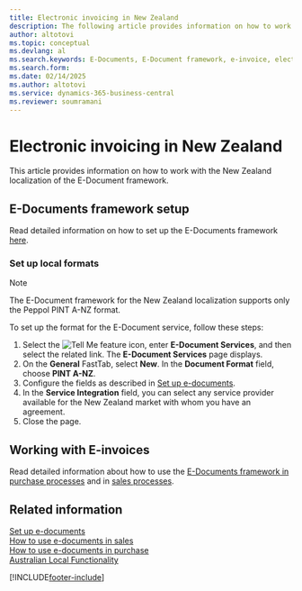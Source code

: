 ```yaml
---
title: Electronic invoicing in New Zealand
description: The following article provides information on how to work with the New Zealand localization of the E-Document framework.
author: altotovi
ms.topic: conceptual
ms.devlang: al
ms.search.keywords: E-Documents, E-Document framework, e-invoice, electronic invoice, Peppol
ms.search.form: 
ms.date: 02/14/2025
ms.author: altotovi
ms.service: dynamics-365-business-central
ms.reviewer: soumramani
---
```


# Electronic invoicing in New Zealand

This article provides information on how to work with the New Zealand localization of the E-Document framework.

## E-Documents framework setup 

Read detailed information on how to set up the E-Documents framework [here](../../finance-how-setup-edocuments.md).  

### Set up local formats  

> [!NOTE]
> The E-Document framework for the New Zealand localization supports only the Peppol PINT A-NZ format. 

To set up the format for the E-Document service, follow these steps:  

1. Select the ![Tell Me feature](../../media/ui-search/search_small.png "Tell me what you want to do") icon, enter **E-Document Services**, and then select the related link. The **E-Document Services** page displays. 
2. On the **General** FastTab, select **New**. In the **Document Format** field, choose **PINT A-NZ**.  
3. Configure the fields as described in [Set up e-documents](../../finance-how-setup-edocuments.md).   
4. In the **Service Integration** field, you can select any service provider available for the New Zealand market with whom you have an agreement.  
5. Close the page.  

## Working with E-invoices 

Read detailed information about how to use the [E-Documents framework in purchase processes](../../finance-how-use-edocuments-purchase.md) and in [sales processes](../../finance-how-use-edocuments.md).  


## Related information  

[Set up e-documents](../../finance-how-setup-edocuments.md)  
[How to use e-documents in sales](../../finance-how-use-edocuments.md)  
[How to use e-documents in purchase](../../finance-how-use-edocuments-purchase.md)  
[Australian Local Functionality](new-zealand-local-functionality.md)  

[!INCLUDE[footer-include](../../includes/footer-banner.md)]

